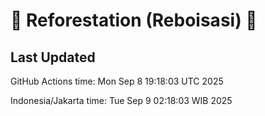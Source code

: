 
# 🌳 Reforestation (Reboisasi) 🌲

## Last Updated

GitHub Actions time: Mon Sep  8 19:18:03 UTC 2025

Indonesia/Jakarta time: Tue Sep  9 02:18:03 WIB 2025
